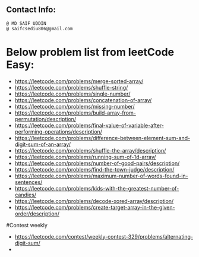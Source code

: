 ## Contact Info:
    @ MD SAIF UDDIN
    @ saifcsediu806@gmail.com
# Below problem list from leetCode Easy:
- https://leetcode.com/problems/merge-sorted-array/
- https://leetcode.com/problems/shuffle-string/
- https://leetcode.com/problems/single-number/
- https://leetcode.com/problems/concatenation-of-array/
- https://leetcode.com/problems/missing-number/
- https://leetcode.com/problems/build-array-from-permutation/description/
- https://leetcode.com/problems/final-value-of-variable-after-performing-operations/description/
- https://leetcode.com/problems/difference-between-element-sum-and-digit-sum-of-an-array/
- https://leetcode.com/problems/shuffle-the-array/description/
- https://leetcode.com/problems/running-sum-of-1d-array/
- https://leetcode.com/problems/number-of-good-pairs/description/
- https://leetcode.com/problems/find-the-town-judge/description/
- https://leetcode.com/problems/maximum-number-of-words-found-in-sentences/
- https://leetcode.com/problems/kids-with-the-greatest-number-of-candies/
- https://leetcode.com/problems/decode-xored-array/description/
- https://leetcode.com/problems/create-target-array-in-the-given-order/description/


#Contest weekly
- https://leetcode.com/contest/weekly-contest-329/problems/alternating-digit-sum/
- 